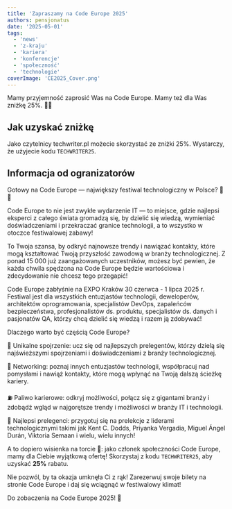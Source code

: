 ```yaml
---
title: 'Zapraszamy na Code Europe 2025'
authors: pensjonatus
date: '2025-05-01'
tags:
  - 'news'
  - 'z-kraju'
  - 'kariera'
  - 'konferencje'
  - 'społeczność'
  - 'technologie'
coverImage: 'CE2025_Cover.png'
---
```


Mamy przyjemność zaprosić Was na Code Europe. Mamy też dla Was zniżkę 25%. 🙌🎉

<!--truncate-->

## Jak uzyskać zniżkę

Jako czytelnicy techwriter.pl możecie skorzystać ze zniżki 25%. Wystarczy, że
użyjecie kodu `TECHWRITER25`.

## Informacja od ogranizatorów

Gotowy na Code Europe — największy festiwal technologiczny w Polsce? 🙌🎉

Code Europe to nie jest zwykłe wydarzenie IT — to miejsce, gdzie najlepsi
eksperci z całego świata gromadzą się, by dzielić się wiedzą, wymieniać
doświadczeniami i przekraczać granice technologii, a to wszystko w otoczce
festiwalowej zabawy!

To Twoja szansa, by odkryć najnowsze trendy i nawiązać kontakty, które mogą
kształtować Twoją przyszłość zawodową w branży technologicznej. Z ponad 15 000
już zaangażowanych uczestników, możesz być pewien, że każda chwila spędzona na
Code Europe będzie wartościowa i zdecydowanie nie chcesz tego przegapić!

Code Europe zabłyśnie na EXPO Kraków 30 czerwca - 1 lipca 2025 r. Festiwal jest
dla wszystkich entuzjastów technologii, deweloperów, architektów oprogramowania,
specjalistów DevOps, zapaleńców bezpieczeństwa, profesjonalistów ds. produktu,
specjalistów ds. danych i pasjonatów QA, którzy chcą dzielić się wiedzą i razem
ją zdobywać!

Dlaczego warto być częścią Code Europe?

👀 Unikalne spojrzenie: ucz się od najlepszych prelegentów, którzy dzielą się
najświeższymi spojrzeniami i doświadczeniami z branży technologicznej.

🤝 Networking: poznaj innych entuzjastów technologii, współpracuj nad pomysłami
i nawiąż kontakty, które mogą wpłynąć na Twoją dalszą ścieżkę kariery.

⛽ Paliwo karierowe: odkryj możliwości, połącz się z gigantami branży i zdobądź
wgląd w najgorętsze trendy i możliwości w branży IT i technologii.

🎤 Najlepsi prelegenci: przygotuj się na prelekcje z liderami technologicznymi
takimi jak Kent C. Dodds, Priyanka Vergadia, Miguel Ángel Durán, Viktoria Semaan
i wielu, wielu innych!

A to dopiero wisienka na torcie 🍒: jako członek społeczności Code Europe, mamy
dla Ciebie wyjątkową ofertę! Skorzystaj z kodu `TECHWRITER25`, aby uzyskać
**25%** rabatu.

Nie pozwól, by ta okazja umknęła Ci z rąk! Zarezerwuj swoje bilety na stronie
Code Europe i daj się wciągnąć w festiwalowy klimat!

Do zobaczenia na Code Europe 2025! 👋
